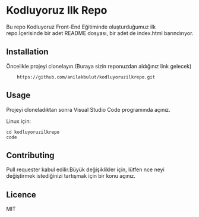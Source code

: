 # Kodluyoruz Ilk Repo
Bu repo Kodluyoruz Front-End Eğitiminde oluşturduğumuz ilk repo.İçerisinde bir adet README dosyası, bir adet de index.html barındırıyor.

## Installation

Öncelikle projeyi clonelayın.(Buraya sizin reponuzdan aldığınız link gelecek)

```
    https://github.com/anilakbulut/kodluyoruzilkrepo.git
```

## Usage
Projeyi cloneladıktan sonra Visual Studio Code programında açınız.

Linux için:

```
cd kodluyoruzilkrepo
code
```
## Contributing
Pull requester kabul edilir.Büyük değişiklikler için, lütfen nce neyi değiştirmek istediğinizi tartışmak için bir konu açınız.

## Licence
MIT
